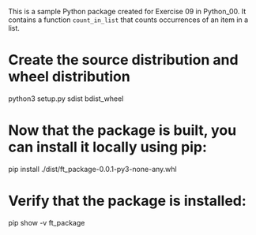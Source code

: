 
This is a sample Python package created for Exercise 09 in Python_00. It contains a function `count_in_list` that counts occurrences of an item in a list.

# Create the source distribution and wheel distribution
python3 setup.py sdist bdist_wheel

# Now that the package is built, you can install it locally using pip:
pip install ./dist/ft_package-0.0.1-py3-none-any.whl

# Verify that the package is installed:
pip show -v ft_package
